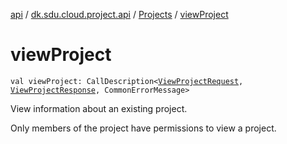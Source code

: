 [api](../../index.md) / [dk.sdu.cloud.project.api](../index.md) / [Projects](index.md) / [viewProject](./view-project.md)

# viewProject

`val viewProject: CallDescription<`[`ViewProjectRequest`](../-view-project-request/index.md)`, `[`ViewProjectResponse`](../-view-project-response.md)`, CommonErrorMessage>`

View information about an existing project.

Only members of the project have permissions to view a project.

